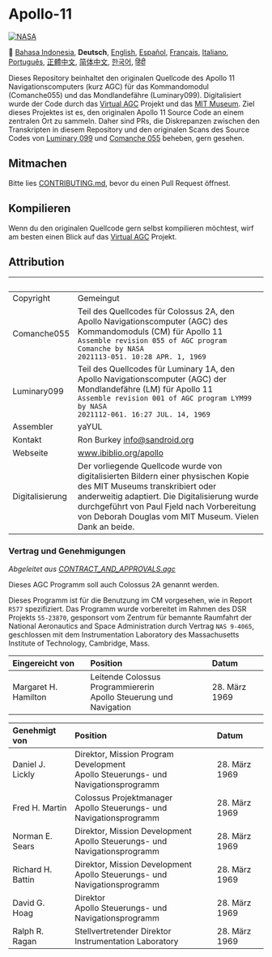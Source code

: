 # Apollo-11
[![NASA][1]][2]

:crossed_flags:
[Bahasa Indonesia][ID],
**Deutsch**,
[English][EN],
[Español][ES],
[Français][FR],
[Italiano][IT],
[Português][PT_BR],
[正體中文][ZH_TW],
[简体中文][ZH_CN],
[한국어][KO_KR],
[हिंदी][HI_IN]


[ID]:README.id.md
[DE]:README.de.md
[EN]:README.md
[ES]:README.es.md
[IT]:README.it.md
[FR]:README.fr.md
[PT_BR]:README.pt_br.md
[ZH_TW]:README.zh_tw.md
[ZH_CN]:README.zh_cn.md
[KO_KR]:README.ko_kr.md
[HI_IN]:README.hi_in.md

Dieses Repository beinhaltet den originalen Quellcode des Apollo 11
Navigationscomputers (kurz AGC) für das Kommandomodul (Comanche055)
und das Mondlandefähre (Luminary099). Digitalisiert wurde der Code
durch das [Virtual AGC][3] Projekt und das [MIT Museum][4]. Ziel
dieses Projektes ist es, den originalen Apollo 11 Source Code an einem
zentralen Ort zu sammeln. Daher sind PRs, die Diskrepanzen zwischen
den Transkripten in diesem Repository und den originalen Scans des
Source Codes von [Luminary 099][5] und [Comanche 055][6] beheben, gern
gesehen.

## Mitmachen
Bitte lies [CONTRIBUTING.md][7], bevor du einen Pull Request öffnest.

## Kompilieren
Wenn du den originalen Quellcode gern selbst kompilieren möchtest,
wirf am besten einen Blick auf das [Virtual AGC][8] Projekt.

## Attribution

&nbsp;          | &nbsp;
:-------------- | :-----
Copyright       | Gemeingut
Comanche055     | Teil des Quellcodes für Colossus 2A, den Apollo Navigationscomputer (AGC) des Kommandomoduls (CM) für Apollo 11<br>`Assemble revision 055 of AGC program Comanche by NASA`<br>`2021113-051. 10:28 APR. 1, 1969`
Luminary099     | Teil des Quellcodes für Luminary 1A, den Apollo Navigationscomputer (AGC) der Mondlandefähre (LM) für Apollo 11<br>`Assemble revision 001 of AGC program LYM99 by NASA`<br>`2021112-061. 16:27 JUL. 14, 1969`
Assembler       | yaYUL
Kontakt         | Ron Burkey <info@sandroid.org>
Webseite        | www.ibiblio.org/apollo
Digitalisierung | Der vorliegende Quellcode wurde von digitalisierten Bildern einer physischen Kopie des MIT Museums transkribiert oder anderweitig adaptiert. Die Digitalisierung wurde durchgeführt von Paul Fjeld nach Vorbereitung von Deborah Douglas vom MIT Museum. Vielen Dank an beide.

### Vertrag und Genehmigungen
*Abgeleitet aus [CONTRACT_AND_APPROVALS.agc]*

Dieses AGC Programm soll auch Colossus 2A genannt werden.

Dieses Programm ist für die Benutzung im CM vorgesehen, wie in Report `R577` spezifiziert. Das Programm wurde vorbereitet im Rahmen des DSR Projekts `55-23870`, gesponsort vom Zentrum für bemannte Raumfahrt der National Aeronautics and Space Administration durch Vertrag `NAS 9-4065`, geschlossen mit dem Instrumentation Laboratory des Massachusetts Institute of Technology, Cambridge, Mass.

Eingereicht von       | Position | Datum
:-------------------- | :------- | :----
Margaret H. Hamilton  | Leitende Colossus Programmiererin<br>Apollo Steuerung und Navigation | 28. März 1969

Genehmigt von      | Position | Datum
:----------------- | :------- | :----
Daniel J. Lickly   | Direktor, Mission Program Development<br>Apollo Steuerungs- und Navigationsprogramm | 28. März 1969
Fred H. Martin     | Colossus Projektmanager<br>Apollo Steuerungs- und Navigationsprogramm | 28. März 1969
Norman E. Sears    | Direktor, Mission Development<br>Apollo Steuerungs- und Navigationsprogramm | 28. März 1969
Richard H. Battin  | Direktor, Mission Development<br>Apollo Steuerungs- und Navigationsprogramm | 28. März 1969
David G. Hoag      | Direktor<br>Apollo Steuerungs- und Navigationsprogramm | 28. März 1969
Ralph R. Ragan     | Stellvertretender Direktor<br>Instrumentation Laboratory | 28. März 1969

[CONTRACT_AND_APPROVALS.agc]:https://github.com/chrislgarry/Apollo-11/blob/master/Comanche055/CONTRACT_AND_APPROVALS.agc
[1]:https://cdn.rawgit.com/aleen42/badges/c9246f74/src/nasa.svg
[2]:https://www.nasa.gov/mission_pages/apollo/missions/apollo11.html
[3]:http://www.ibiblio.org/apollo/
[4]:http://web.mit.edu/museum/
[5]:http://www.ibiblio.org/apollo/ScansForConversion/Luminary099/
[6]:http://www.ibiblio.org/apollo/ScansForConversion/Comanche055/
[7]:https://github.com/chrislgarry/Apollo-11/blob/master/CONTRIBUTING.md
[8]:https://github.com/rburkey2005/virtualagc
